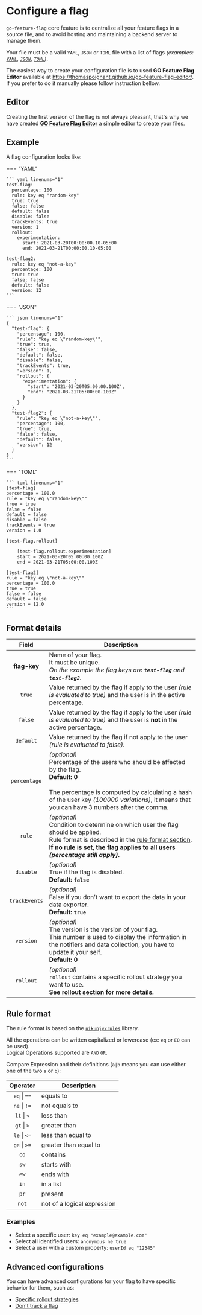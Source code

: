 # Configure a flag
`go-feature-flag` core feature is to centralize all your feature flags in a source file, and to avoid hosting and maintaining a backend server to manage them.  

Your file must be a valid `YAML`, `JSON` or `TOML` file with a list of flags *(examples: [`YAML`](https://github.com/thomaspoignant/go-feature-flag/tree/main/testdata/flag-config.yaml), [`JSON`](https://github.com/thomaspoignant/go-feature-flag/tree/main/testdata/flag-config.json), [`TOML`](https://github.com/thomaspoignant/go-feature-flag/tree/main/testdata/flag-config.toml))*.

The easiest way to create your configuration file is to used **GO Feature Flag Editor** available at https://thomaspoignant.github.io/go-feature-flag-editor/.  
If you prefer to do it manually please follow instruction bellow.

## Editor
Creating the first version of the flag is not always pleasant, that's why we have created [**GO Feature Flag Editor**](https://thomaspoignant.github.io/go-feature-flag-editor/) a simple editor to create your files.  

## Example
A flag configuration looks like:

=== "YAML"

    ``` yaml linenums="1"
    test-flag:
      percentage: 100
      rule: key eq "random-key"
      true: true
      false: false
      default: false
      disable: false
      trackEvents: true
      version: 1
      rollout:
        experimentation:
          start: 2021-03-20T00:00:00.10-05:00
          end: 2021-03-21T00:00:00.10-05:00

    test-flag2:
      rule: key eq "not-a-key"
      percentage: 100
      true: true
      false: false
      default: false
      version: 12
    ```

=== "JSON"

    ``` json linenums="1"
    {
      "test-flag": {
        "percentage": 100,
        "rule": "key eq \"random-key\"",
        "true": true,
        "false": false,
        "default": false,
        "disable": false,
        "trackEvents": true,
        "version": 1,
        "rollout": {
          "experimentation": {
            "start": "2021-03-20T05:00:00.100Z",
            "end": "2021-03-21T05:00:00.100Z"
          }
        }
      },
      "test-flag2": {
        "rule": "key eq \"not-a-key\"",
        "percentage": 100,
        "true": true,
        "false": false,
        "default": false,
        "version": 12
      }
    }
    ```

=== "TOML"

    ``` toml linenums="1"
    [test-flag]
    percentage = 100.0
    rule = "key eq \"random-key\""
    true = true
    false = false
    default = false
    disable = false
    trackEvents = true
    version = 1.0
    
    [test-flag.rollout]

        [test-flag.rollout.experimentation]
        start = 2021-03-20T05:00:00.100Z
        end = 2021-03-21T05:00:00.100Z

    [test-flag2]
    rule = "key eq \"not-a-key\""
    percentage = 100.0
    true = true
    false = false
    default = false
    version = 12.0
    ```

## Format details
| Field | Description |
|:---:|---|
| **flag-key** | Name of your flag.<br> It must be unique.<br>*On the example the flag keys are **`test-flag`** and **`test-flag2`**.*|
| `true` | Value returned by the flag if apply to the user *(rule is evaluated to true)* and the user is in the active percentage.|
| `false`| Value returned by the flag if apply to the user *(rule is evaluated to true)* and the user is **not** in the active percentage.|
| `default` |Value returned by the flag if not apply to the user *(rule is evaluated to false).*|
| `percentage` |*(optional)*<br>Percentage of the users who should be affected by the flag.<br>**Default: 0**<br><br>The percentage is computed by calculating a hash of the user key *(100000 variations)*, it means that you can have 3 numbers after the comma.|
| `rule` |*(optional)*<br>Condition to determine on which user the flag should be applied.<br>Rule format is described in the [rule format section](#rule-format).<br>**If no rule is set, the flag applies to all users *(percentage still apply)*.**|
| `disable` |*(optional)*<br>True if the flag is disabled.<br>**Default: `false`**|
| `trackEvents` |*(optional)*<br>False if you don't want to export the data in your data exporter.<br>**Default: `true`**|
| `version` |*(optional)*<br>The version is the version of your flag.<br>This number is used to display the information in the notifiers and data collection, you have to update it your self.<br>**Default: 0**|
| `rollout` |*(optional)*<br><code>rollout</code> contains a specific rollout strategy you want to use.<br>**See [rollout section](rollout/index.md) for more details.**|


## Rule format
The rule format is based on the [`nikunjy/rules`](https://github.com/nikunjy/rules) library.

All the operations can be written capitalized or lowercase (ex: `eq` or `EQ` can be used).  
Logical Operations supported are `AND` `OR`.

Compare Expression and their definitions (`a|b` means you can use either one of the two `a` or `b`):


| Operator | Description |
|:---:|---|
|`eq` \| `==`| equals to|
|`ne` \| `!=`| not equals to|
|`lt` \| `<` | less than|
|`gt` \| `>` | greater than|
|`le` \| `<=` | less than equal to|
|`ge` \| `>=` | greater than equal to| 
|`co` | contains | 
|`sw` | starts with| 
|`ew` | ends with|
|`in` | in a list|
|`pr` | present|
|`not` | not of a logical expression |

### Examples

- Select a specific user: `key eq "example@example.com"`
- Select all identified users: `anonymous ne true`
- Select a user with a custom property: `userId eq "12345"`

## Advanced configurations

You can have advanced configurations for your flag to have specific behavior for them, such as:

- [Specific rollout strategies](rollout/index.md)
- [Don't track a flag](data_collection/index.md#dont-track-a-flag)

